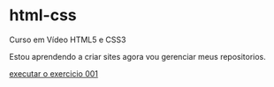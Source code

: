 # html-css
 Curso em Vídeo HTML5 e CSS3

 Estou aprendendo a criar sites agora vou gerenciar meus repositorios.

 <a href ="https://williancasagrande.github.io/html-css/M%C3%B3dulo%201/exercicios/ex001/">executar o exercicio 001</a>

